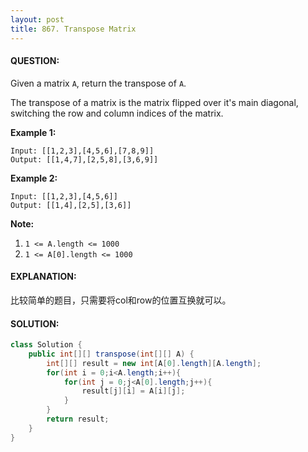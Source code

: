 ```yaml
---
layout: post
title: 867. Transpose Matrix
---
```


#### QUESTION:

Given a matrix `A`, return the transpose of `A`.

The transpose of a matrix is the matrix flipped over it's main diagonal, switching the row and column indices of the matrix.

 

**Example 1:**

```
Input: [[1,2,3],[4,5,6],[7,8,9]]
Output: [[1,4,7],[2,5,8],[3,6,9]]
```

**Example 2:**

```
Input: [[1,2,3],[4,5,6]]
Output: [[1,4],[2,5],[3,6]]
```

 

**Note:**

1. `1 <= A.length <= 1000`
2. `1 <= A[0].length <= 1000`

#### EXPLANATION:

比较简单的题目，只需要将col和row的位置互换就可以。

#### SOLUTION:

```java
class Solution {
    public int[][] transpose(int[][] A) {
        int[][] result = new int[A[0].length][A.length];
        for(int i = 0;i<A.length;i++){
            for(int j = 0;j<A[0].length;j++){
                result[j][i] = A[i][j];
            }
        }
        return result;
    }
}
```

